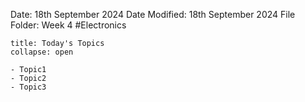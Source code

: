 Date: 18th September 2024
Date Modified: 18th September 2024
File Folder: Week 4
#Electronics

```ad-abstract
title: Today's Topics
collapse: open

- Topic1
- Topic2
- Topic3

```


